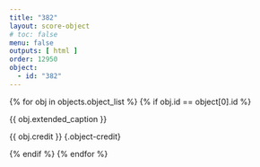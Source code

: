 ```yaml
---
title: "382"
layout: score-object
# toc: false
menu: false
outputs: [ html ]
order: 12950
object:
  - id: "382"
---
```


{% for obj in objects.object_list %}
{% if obj.id == object[0].id %}

{{ obj.extended_caption }}

{{ obj.credit }} {.object-credit}

{% endif %}
{% endfor %}
